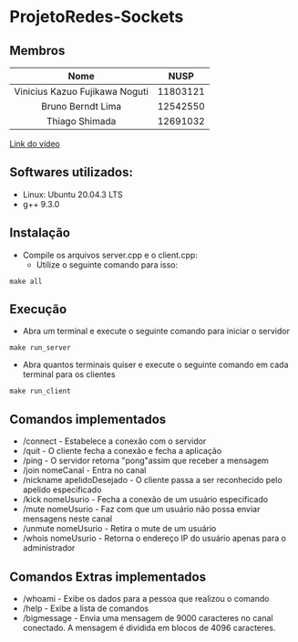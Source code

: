 # ProjetoRedes-Sockets
## Membros
|             Nome              | NUSP    |
|:-----------------------------:|:-------:|
|Vinicius Kazuo Fujikawa Noguti | 11803121|
|Bruno Berndt Lima              | 12542550|
|Thiago Shimada                 | 12691032|

[Link do vídeo](www.google.com)

## Softwares utilizados:
 - Linux: Ubuntu 20.04.3 LTS
 - g++ 9.3.0
   
## Instalação
- Compile os arquivos server.cpp e o client.cpp:
  - Utilize o seguinte comando para isso:
```
make all
```

## Execução
- Abra um terminal e execute o seguinte comando para iniciar o servidor
```
make run_server
```
- Abra quantos terminais quiser e execute o seguinte comando em cada terminal para os clientes
```
make run_client
```

## Comandos implementados
- /connect - Estabelece a conexão com o servidor
- /quit - O cliente fecha a conexão e fecha a aplicação
- /ping - O servidor retorna "pong"assim que receber a mensagem
- /join nomeCanal - Entra no canal
- /nickname apelidoDesejado - O cliente passa a ser reconhecido pelo apelido especificado
- /kick nomeUsurio - Fecha a conexão de um usuário especificado
- /mute nomeUsurio - Faz com que um usuário não possa enviar mensagens neste canal
- /unmute nomeUsurio - Retira o mute de um usuário
- /whois nomeUsurio - Retorna o endereço IP do usuário apenas para o administrador

## Comandos Extras implementados
- /whoami - Exibe os dados para a pessoa que realizou o comando
- /help - Exibe a lista de comandos
- /bigmessage - Envia uma mensagem de 9000 caracteres no canal conectado. A mensagem é dividida em blocos de 4096 caracteres.

